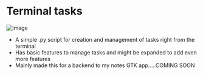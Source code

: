 # Terminal tasks
![image](https://github.com/Imnotndesh/terminalTasks/assets/103320083/c4072fda-0a58-4545-ac4b-140b843d2938)
-  A simple .py script for creation and management of tasks right from the terminal
-  Has basic features to manage tasks and might be expanded to add even more features
-  Mainly made this for a backend to my notes GTK app.....COMING SOON  
